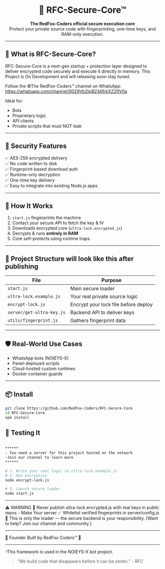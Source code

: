 <h1 align="center">
  🦊 RFC-Secure-Core™
</h1>

<p align="center">
  <b>The RedFox-Coders official secure execution core</b> <br/>
  Protect your private source code with fingerprinting, one-time keys, and RAM-only execution.
</p>

---

## 🚀 What is RFC-Secure-Core?

RFC-Secure-Core is a next-gen startup + protection layer designed to deliver encrypted code securely and execute it directly in memory.
This Project is On Development and will releasing soon stay tuned. 

Follow the ©The RedFox-Coders™ channel on WhatsApp: https://whatsapp.com/channel/0029Vb2tpBZ4tRrkXZ2fIV0a

Ideal for:
- Bots
- Proprietary logic
- API clients
- Private scripts that must NOT leak

---

## 🔐 Security Features

✅ AES-256 encrypted delivery  
✅ No code written to disk  
✅ Fingerprint-based download auth  
✅ Runtime-only decryption  
✅ One-time key delivery  
✅ Easy to integrate into existing Node.js apps

---

## 🧠 How It Works

1. `start.js` fingerprints the machine  
2. Contact your secure API to fetch the key & IV  
3. Downloads encrypted core (`ultra-lock.encrypted.js`)  
4. Decrypts & runs **entirely in RAM**  
5. Core self-protects using runtime traps

---

## 📁 Project Structure will look like this after publishing

| File                         | Purpose                           |
|------------------------------|------------------------------------|
| `start.js`                   | Main secure loader                |
| `ultra-lock.example.js`      | Your real private source logic     |
| `encrypt-lock.js`            | Encrypt your lock file before deploy |
| `server/get-ultra-key.js`    | Backend API to deliver keys       |
| `utils/fingerprint.js`       | Gathers fingerprint data          |

---

## 🛡️ Real-World Use Cases

- WhatsApp bots (NOIEYS-X)
- Panel-deployed scripts
- Cloud-hosted custom runtimes
- Docker container guards

---

## 📦 Install

```bash
git clone https://github.com/RedFox-Coders/RFC-Secure-Core
cd RFC-Secure-Core
npm install
```
## 🧪 Testing It
```bash

******
- You need a server for this project hosted on the network
-Join our channel to learn more
******

# 1. Write your real logic in ultra-lock.example.js
# 2. Run encryption
node encrypt-lock.js

# 3. Launch secure loader
node start.js
```

---

⚠️ WARNING
🚫 Never publish ultra-lock.encrypted.js with real keys in public repos - Make Your server
✅ Whitelist verified fingerprints in server/config.js
🧠 This is only the loader — the secure backend is your responsibility. [Want to help? Join our channel and community.]

---

👑 Founder
Built by RedFox Coders™ 🦊

---

-This framework is used in the NOIEYS-X  bot project.

> “We build code that disappears before it can be stolen.” - RFC
